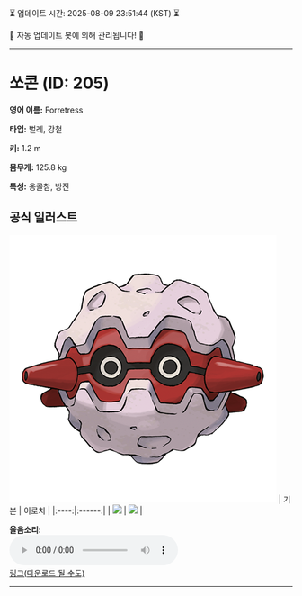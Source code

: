 
⏳ 업데이트 시간: 2025-08-09 23:51:44 (KST) ⏳

🤖 자동 업데이트 봇에 의해 관리됩니다! 🤖

---

# 쏘콘 (ID: 205)
**영어 이름:** Forretress

**타입:** 벌레, 강철

**키:** 1.2 m

**몸무게:** 125.8 kg

**특성:** 옹골참, 방진

## 공식 일러스트
![](https://raw.githubusercontent.com/PokeAPI/sprites/master/sprites/pokemon/other/official-artwork/205.png)
| 기본 | 이로치 |
|:----:|:------:|
| <img src="http://play.pokemonshowdown.com/sprites/ani/forretress.gif" width="200"> | <img src="http://play.pokemonshowdown.com/sprites/ani-shiny/forretress.gif" width="200"> |

**울음소리:**<br><audio controls src="https://raw.githubusercontent.com/PokeAPI/cries/main/cries/pokemon/latest/205.ogg"></audio><br> [링크(다운로드 될 수도)](https://raw.githubusercontent.com/PokeAPI/cries/main/cries/pokemon/latest/205.ogg)


---
